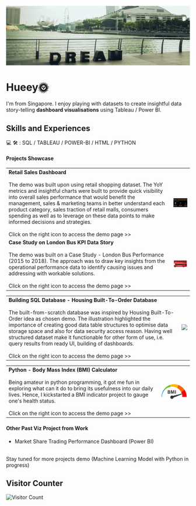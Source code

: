 ![Dashboard Visualization Creator](https://github.com/hueeylow/hueey_profile/blob/main/sg_landscape.jpg)

# Hueey🌞
I'm from Singapore. I enjoy playing with datasets to create insightful data story-telling **dashboard visualisations** using Tableau / Power BI. 

## Skills and Experiences
💻 🛠 : SQL / TABLEAU / POWER-BI / HTML / PYTHON


#### Projects Showcase
 <table width="500">
  <tr>
     <td><b>Retail Sales Dashboard </b><br><br>The demo was built upon using retail shopping dataset. The YoY metrics and insightful charts were built to provide quick visibility into overall sales performance that would benefit the management, sales & marketing teams in better understand each product category,  sales traction of retail malls, consumers spending as well as to leverage on these data points to make informed decisions and strategies.
<br>
      <br>
   Click on the right icon to access the demo page >>
    </td>
  <td>
<a href="https://public.tableau.com/app/profile/cupcorn8676/viz/RetailDashboard_16931087792260/Dashboard1" target="_blank"><img src= "https://github.com/hueeylow/hueey_profile/blob/main/DB_snapshot_interactive.gif" width="280"/> </a></td>
   
  </tr>

   <tr>
     <td><b>Case Study on London Bus KPI Data Story </b><br><br>The demo was built on a Case Study - London Bus Performance (2015 to 2018). The approach was to draw key insights from the operational performance data to identify causing issues and addressing with workable solutions. <br> 
     <br>
   Click on the right icon to access the demo page >>
    </td>
  <td>

<a href="https://public.tableau.com/views/CaseStudy-LondonBusKPIDashboard/LondonBusPerformanceDataStory?:language=en-US&publish=yes&:display_count=n&:origin=viz_share_link" target="_blank"><img src= "https://github.com/hueeylow/hueey_profile/blob/main/LondonBusIcon.gif" width="280"/> </a></td>
   
  </tr>
</table> 


 <table width="500">
  <tr>
     <td><b>Building SQL Database - Housing Built-To-Order Database</b><br><br>The built-from-scratch database was inspired by Housing Built-To-Order idea as chosen demo. The illustration highlighted the importance of creating good data table structures to optimise data storage space and also for data security access reason. Having well structured dataset make it functionable for other form of use, i.e. query results from ready UI, building of dashboards.
     <br> 
     <br>
   Click on the right icon to access the demo page >>
    </td>
  <td>
<a href="https://github.com/hueeylow/SQL/blob/main/SQL_Demo.md" target="_blank"><img src= "https://github.com/hueeylow/hueeylow/blob/main/SQL_icon.gif" width="280"/> </a></td>
   
  </tr>
</table> 


 <table width="500">
  <tr>
     <td><b>Python - Body Mass Index (BMI) Calculator</b><br><br> Being amateur in python programming, it got me fun in exploring what can it do to bring its usefulness into our daily lives. Hence, I kickstarted a BMI indicator project to gauge one's health status.
     <br> 
     <br>
   Click on the right icon to access the demo page >>
    </td>
  <td>
<a href="https://github.com/hueeylow/python/blob/main/python_bmi.md" target="_blank"><img src= "https://github.com/hueeylow/python/blob/main/bmi_icon.gif" width="280"/> </a></td>
   
  </tr>
</table> 


#### Other Past Viz Project from Work
- Market Share Trading Performance Dashboard (Power BI)

<br>
Stay tuned for more projects demo (Machine Learning Model with Python in progress)

## Visitor Counter
![Visitor Count](https://profile-counter.glitch.me/hueeylow/count.svg)
